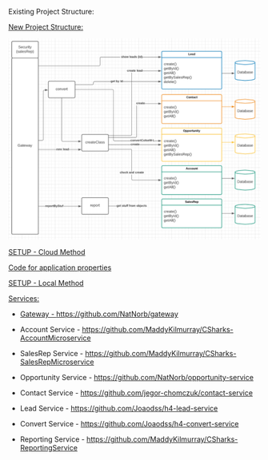 
Existing Project Structure: 

<a href="https://github.com/EN-IH-WDPT-JUN21/Stolen-Name-LBL-Trucking_Company_Homework-3" />


New Project Structure: 

<img src="image.png" />


SETUP - Cloud Method

Code for application properties


SETUP - Local Method

Services: 

- Gateway - https://github.com/NatNorb/gateway

- Account Service - https://github.com/MaddyKilmurray/CSharks-AccountMicroservice
- SalesRep Service - https://github.com/MaddyKilmurray/CSharks-SalesRepMicroservice
- Opportunity Service - https://github.com/NatNorb/opportunity-service
- Contact Service - https://github.com/jegor-chomczuk/contact-service
- Lead Service - https://github.com/Joaodss/h4-lead-service

- Convert Service - https://github.com/Joaodss/h4-convert-service
- Reporting Service - https://github.com/MaddyKilmurray/CSharks-ReportingService
